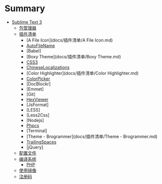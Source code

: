 # Summary

* [Sublime Text 3](README.md)
    * [包管理器](docs/包管理器.md)
    * [插件清单](docs/插件清单.md)
        * [A File Icon](docs/插件清单/A File Icon.md)
        * [AutoFileName](docs/插件清单/AutoFileName.md)
        * [Babel]
        * [Boxy Theme](docs/插件清单/Boxy Theme.md)
        * [CSS3](docs/插件清单/CSS3.md)
        * [ChineseLocalizations](docs/插件清单/ChineseLocalizations.md)
        * [Color Highlighter](docs/插件清单/Color Highlighter.md)
        * [ColorPicker](docs/插件清单/ColorPicker.md)
        * [DocBlockr]
        * [Emmet]
        * [Git]
        * [HexViewer](docs/插件清单/HexViewer.md)
        * [JsFormat]
        * [LESS]
        * [Less2Css]
        * [Nodejs]
        * [Phpcs](docs/插件清单/Phpcs.md)
        * [Terminal]
        * [Theme - Brogrammer](docs/插件清单/Theme - Brogrammer.md)
        * [TrailingSpaces](docs/插件清单/TrailingSpaces.md)
        * [jQuery]
    * [配置文件](docs/配置文件.md)
    * [编译系统](docs/编译系统.md)
        * [PHP](docs/编译系统/PHP.md)
    * [使用镜像](docs/使用镜像.md)
    * [注册码](docs/注册码.md)

